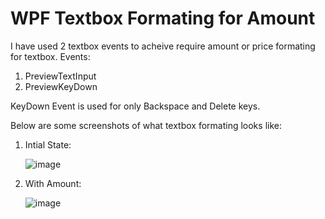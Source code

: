 # WPF Textbox Formating for Amount

I have used 2 textbox events to acheive require amount or price formating for textbox.
Events:
1) PreviewTextInput
2) PreviewKeyDown

KeyDown Event is used for only Backspace and Delete keys.

Below are some screenshots of what textbox formating looks like:

1) Intial State:
   
   ![image](https://github.com/SalikBackEnd/WPF_Amount_Textbox_Formating_Without_Masking/assets/45760507/05917fdb-1e82-4870-a67a-575a11afdd9b)

3) With Amount:
   
   ![image](https://github.com/SalikBackEnd/WPF_Amount_Textbox_Formating_Without_Masking/assets/45760507/b2031ac2-8ada-4c79-b550-b5a358184a9d)

